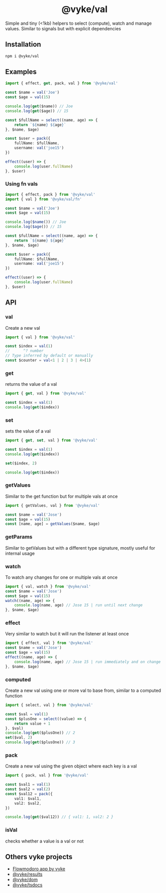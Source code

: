 <div align="center">
	<h1>
		@vyke/val
	</h1>
</div>
Simple and tiny (<1kb) helpers to select (compute), watch and manage values. Similar to signals but with explicit dependencies

## Installation
```sh
npm i @vyke/val
```

## Examples
```ts
import { effect, get, pack, val } from '@vyke/val'

const $name = val('Joe')
const $age = val(15)

console.log(get($name)) // Joe
console.log(get($age)) // 15

const $fullName = select((name, age) => {
	return `${name} ${age}`
}, $name, $age)

const $user = pack({
	fullName: $fullName,
	username: val('joe15')
})

effect((user) => {
	console.log(user.fullName)
}, $user)
```

### Using fn vals
```ts
import { effect, pack } from '@vyke/val'
import { val } from '@vyke/val/fn'

const $name = val('Joe')
const $age = val(15)

console.log($name()) // Joe
console.log($age()) // 15

const $fullName = select((name, age) => {
	return `${name} ${age}`
}, $name, $age)

const $user = pack({
	fullName: $fullName,
	username: val('joe15')
})

effect((user) => {
	console.log(user.fullName)
}, $user)
```

## API
### val
Create a new val

```ts
import { val } from '@vyke/val'

const $index = val(1)
//      ^? number
// Type inferred by default or manually
const $counter = val<1 | 2 | 3 | 4>(1)
```

### get
returns the value of a val

```ts
import { get, val } from '@vyke/val'

const $index = val(1)
console.log(get($index))
```

### set

sets the value of a val

```ts
import { get, set, val } from '@vyke/val'

const $index = val(1)
console.log(get($index))

set($index, 2)

console.log(get($index))
```

### getValues
Similar to the get function but for multiple vals at once

```ts
import { getValues, val } from '@vyke/val'

const $name = val('Jose')
const $age = val(15)
const [name, age] = getValues($name, $age)
```

### getParams
Similar to getValues but with a different type signature, mostly useful for internal usage

### watch
To watch any changes for one or multiple vals at once

```ts
import { val, watch } from '@vyke/val'
const $name = val('Jose')
const $age = val(15)
watch((name, age) => {
	console.log(name, age) // Jose 15 | run until next change
}, $name, $age)
```

### effect
Very similar to watch but it will run the listener at least once

```ts
import { effect, val } from '@vyke/val'
const $name = val('Jose')
const $age = val(15)
effect((name, age) => {
	console.log(name, age) // Jose 15 | run immediately and on change
}, $name, $age)
```

### computed
Create a new val using one or more val to base from, similar to a computed function

```ts
import { select, val } from '@vyke/val'

const $val = val(1)
const $plusOne = select((value) => {
	return value + 1
}, $val)
console.log(get($plusOne)) // 2
set($val, 2)
console.log(get($plusOne)) // 3
```

### pack
Create a new val using the given object where each key is a val

```ts
import { pack, val } from '@vyke/val'

const $val1 = val(1)
const $val2 = val(2)
const $val12 = pack({
	val1: $val1,
	val2: $val2,
})

console.log(get($val12)) // { val1: 1, val2: 2 }
```

### isVal
checks whether a value is a val or not

## Others vyke projects
- [Flowmodoro app by vyke](https://github.com/albizures/vyke-flowmodoro)
- [@vyke/results](https://github.com/albizures/vyke-results)
- [@vyke/dom](https://github.com/albizures/vyke-dom)
- [@vyke/tsdocs](https://github.com/albizures/vyke-tsdocs)
